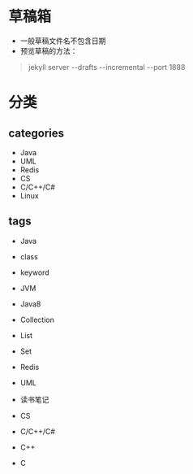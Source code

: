 # 草稿箱

* 一般草稿文件名不包含日期
* 预览草稿的方法：  
> jekyll server --drafts --incremental --port 1888


# 分类

## categories

* Java
* UML
* Redis
* CS
* C/C++/C#
* Linux

## tags
* Java
* class
* keyword

* JVM

* Java8
* Collection
* List
* Set

* Redis

* UML

* 读书笔记 

* CS
* C/C++/C#
* C++
* C
